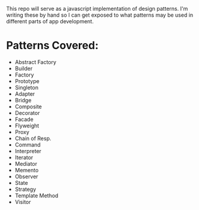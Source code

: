 This repo will serve as a javascript implementation of design patterns. I'm writing these by hand so I can get exposed to what patterns may be used in different parts of app development. 

# Patterns Covered:

- Abstract Factory
- Builder
- Factory
- Prototype
- Singleton
- Adapter
- Bridge
- Composite 
- Decorator
- Facade
- Flyweight
- Proxy
- Chain of Resp.
- Command
- Interpreter
- Iterator
- Mediator
- Memento
- Observer
- State
- Strategy
- Template Method
- Visitor